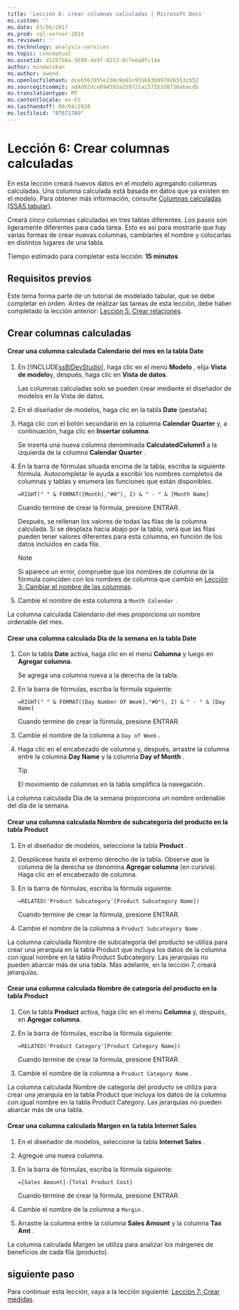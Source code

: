 ```yaml
---
title: 'Lección 6: crear columnas calculadas | Microsoft Docs'
ms.custom: ''
ms.date: 03/06/2017
ms.prod: sql-server-2014
ms.reviewer: ''
ms.technology: analysis-services
ms.topic: conceptual
ms.assetid: d126766a-5699-4e9f-8213-8c7eea0fc14e
author: minewiskan
ms.author: owend
ms.openlocfilehash: dcebf61955e230c9e61c955683b897026553cb52
ms.sourcegitcommit: ad4d92dce894592a259721a1571b1d8736abacdb
ms.translationtype: MT
ms.contentlocale: es-ES
ms.lasthandoff: 08/04/2020
ms.locfileid: "87671789"
---
```

# <a name="lesson-6-create-calculated-columns"></a>Lección 6: Crear columnas calculadas
  En esta lección creará nuevos datos en el modelo agregando columnas calculadas. Una columna calculada está basada en datos que ya existen en el modelo. Para obtener más información, consulte [Columnas calculadas &#40;SSAS tabular&#41;](tabular-models/ssas-calculated-columns.md).  
  
 Creará cinco columnas calculadas en tres tablas diferentes. Los pasos son ligeramente diferentes para cada tarea. Esto es así para mostrarle que hay varias formas de crear nuevas columnas, cambiarles el nombre y colocarlas en distintos lugares de una tabla.  
  
 Tiempo estimado para completar esta lección: **15 minutos**  
  
## <a name="prerequisites"></a>Requisitos previos  
 Este tema forma parte de un tutorial de modelado tabular, que se debe completar en orden. Antes de realizar las tareas de esta lección, debe haber completado la lección anterior: [Lección 5: Crear relaciones](lesson-4-create-relationships.md).  
  
## <a name="create-calculated-columns"></a>Crear columnas calculadas  
  
#### <a name="create-a-month-calendar-calculated-column-in-the-date-table"></a>Crear una columna calculada Calendario del mes en la tabla Date  
  
1.  En [!INCLUDE[ssBIDevStudio](../includes/ssbidevstudio-md.md)], haga clic en el menú **Modelo** , elija **Vista de modelo**y, después, haga clic en **Vista de datos**.  
  
     Las columnas calculadas solo se pueden crear mediante el diseñador de modelos en la Vista de datos.  
  
2.  En el diseñador de modelos, haga clic en la tabla **Date** (pestaña).  
  
3.  Haga clic con el botón secundario en la columna **Calendar Quarter** y, a continuación, haga clic en **Insertar columna**.  
  
     Se inserta una nueva columna denominada **CalculatedColumn1** a la izquierda de la columna **Calendar Quarter** .  
  
4.  En la barra de fórmulas situada encima de la tabla, escriba la siguiente fórmula. Autocompletar le ayuda a escribir los nombres completos de columnas y tablas y enumera las funciones que están disponibles.  
  
     `=RIGHT(" " & FORMAT([Month],"#0"), 2) & " - " & [Month Name]`  
  
     Cuando termine de crear la fórmula, presione ENTRAR.  
  
     Después, se rellenan los valores de todas las filas de la columna calculada. Si se desplaza hacia abajo por la tabla, verá que las filas pueden tener valores diferentes para esta columna, en función de los datos incluidos en cada fila.  
  
    > [!NOTE]  
    >  Si aparece un error, compruebe que los nombres de columna de la fórmula coinciden con los nombres de columna que cambió en [Lección 3: Cambiar el nombre de las columnas](rename-columns.md).  
  
5.  Cambie el nombre de esta columna a `Month Calendar` .  
  
 La columna calculada Calendario del mes proporciona un nombre ordenable del mes.  
  
#### <a name="create-a-day-of-week-calculated-column-in-the-date-table"></a>Crear una columna calculada Día de la semana en la tabla Date  
  
1.  Con la tabla **Date** activa, haga clic en el menú **Columna** y luego en **Agregar columna**.  
  
     Se agrega una columna nueva a la derecha de la tabla.  
  
2.  En la barra de fórmulas, escriba la fórmula siguiente:  
  
     `=RIGHT(" " & FORMAT([Day Number Of Week],"#0"), 2) & " - " & [Day Name]`  
  
     Cuando termine de crear la fórmula, presione ENTRAR.  
  
3.  Cambie el nombre de la columna a `Day of Week` .  
  
4.  Haga clic en el encabezado de columna y, después, arrastre la columna entre la columna **Day Name** y la columna **Day of Month** .  
  
    > [!TIP]  
    >  El movimiento de columnas en la tabla simplifica la navegación.  
  
 La columna calculada Día de la semana proporciona un nombre ordenable del día de la semana.  
  
#### <a name="create-a-product-subcategory-name-calculated-column-in-the-product-table"></a>Crear una columna calculada Nombre de subcategoría del producto en la tabla Product  
  
1.  En el diseñador de modelos, seleccione la tabla **Product** .  
  
2.  Desplácese hasta el extremo derecho de la tabla. Observe que la columna de la derecha se denomina **Agregar columna** (en cursiva). Haga clic en el encabezado de columna.  
  
3.  En la barra de fórmulas, escriba la fórmula siguiente.  
  
     `=RELATED('Product Subcategory'[Product Subcategory Name])`  
  
     Cuando termine de crear la fórmula, presione ENTRAR.  
  
4.  Cambie el nombre de la columna a `Product Subcategory Name` .  
  
 La columna calculada Nombre de subcategoría del producto se utiliza para crear una jerarquía en la tabla Product que incluya los datos de la columna con igual nombre en la tabla Product Subcategory. Las jerarquías no pueden abarcar más de una tabla. Más adelante, en la lección 7, creará jerarquías.  
  
#### <a name="create-a-product-category-name-calculated-column-in-the-product-table"></a>Crear una columna calculada Nombre de categoría del producto en la tabla Product  
  
1.  Con la tabla **Product** activa, haga clic en el menú **Columna** y, después, en **Agregar columna**.  
  
2.  En la barra de fórmulas, escriba la fórmula siguiente:  
  
     `=RELATED('Product Category'[Product Category Name])`  
  
     Cuando termine de crear la fórmula, presione ENTRAR.  
  
3.  Cambie el nombre de la columna a `Product Category Name` .  
  
 La columna calculada Nombre de categoría del producto se utiliza para crear una jerarquía en la tabla Product que incluya los datos de la columna con igual nombre en la tabla Product Category. Las jerarquías no pueden abarcar más de una tabla.  
  
#### <a name="create-a-margin-calculated-column-in-the-internet-sales-table"></a>Crear una columna calculada Margen en la tabla Internet Sales  
  
1.  En el diseñador de modelos, seleccione la tabla **Internet Sales** .  
  
2.  Agregue una nueva columna.  
  
3.  En la barra de fórmulas, escriba la fórmula siguiente:  
  
     `=[Sales Amount]-[Total Product Cost]`  
  
     Cuando termine de crear la fórmula, presione ENTRAR.  
  
4.  Cambie el nombre de la columna a `Margin` .  
  
5.  Arrastre la columna entre la columna **Sales Amount** y la columna **Tax Amt** .  
  
 La columna calculada Margen se utiliza para analizar los márgenes de beneficios de cada fila (producto).  
  
## <a name="next-step"></a>siguiente paso  
 Para continuar esta lección, vaya a la lección siguiente: [Lección 7: Crear medidas](lesson-6-create-measures.md).  
  
  
